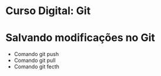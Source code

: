 # Curso Digital: Git

# Salvando modificações no Git 
* Comando git push
* Comando git pull
* Comando git fecth
